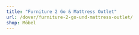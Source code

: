 ```yaml
---
title: "Furniture 2 Go & Mattress Outlet"
url: /dover/furniture-2-go-und-mattress-outlet/
shop: Möbel
---
```

